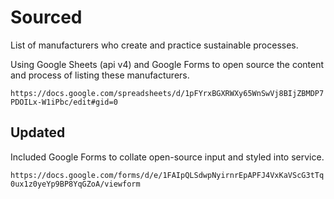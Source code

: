# Sourced

List of manufacturers who create and practice sustainable processes.

Using Google Sheets (api v4) and Google Forms to open source the content and process of listing these manufacturers.

`https://docs.google.com/spreadsheets/d/1pFYrxBGXRWXy65WnSwVj8BIjZBMDP7PDOILx-W1iPbc/edit#gid=0`

## Updated

Included Google Forms to collate open-source input and styled into service.

`https://docs.google.com/forms/d/e/1FAIpQLSdwpNyirnrEpAPFJ4VxKaVScG3tTq0ux1z0yeYp9BP8YqGZoA/viewform`